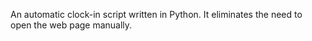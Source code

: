 An automatic clock-in script written in Python.
It eliminates the need to open the web page manually.
